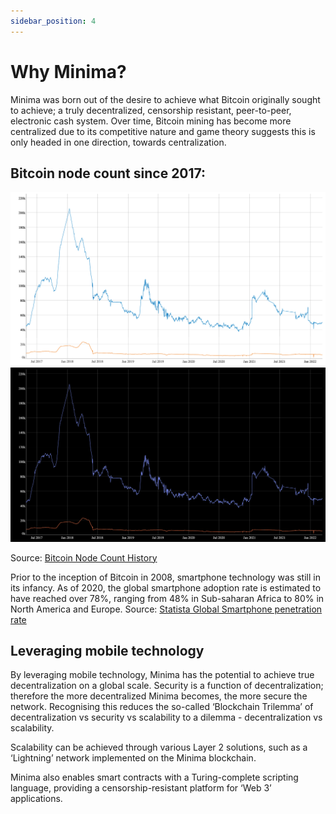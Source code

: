 ```yaml
---
sidebar_position: 4
---
```


# Why Minima?

Minima was born out of the desire to achieve what Bitcoin originally sought to achieve; a truly decentralized, censorship resistant, peer-to-peer, electronic cash system. Over time, Bitcoin mining has become more centralized due to its competitive nature and game theory suggests this is only headed in one direction, towards centralization. 

## Bitcoin node count since 2017:
![Bitcoin node count since 2017](/img/about/Bitcoin_Node_count_LM.png#gh-light-mode-only)![Bitcoin node count since 2017](/img/about/Bitcoin_Node_count_DM.png#gh-dark-mode-only)

Source: [Bitcoin Node Count History](https://luke.dashjr.org/programs/bitcoin/files/charts/historical.html) 

Prior to the inception of Bitcoin in 2008, smartphone technology was still in its infancy. As of 2020, the global smartphone adoption rate is estimated to have reached over 78%, ranging from 48% in Sub-saharan Africa to 80% in North America and Europe. 
Source: [Statista Global Smartphone penetration rate](https://www.statista.com/statistics/203734/global-smartphone-penetration-per-capita-since-2005/) 


## Leveraging mobile technology
By leveraging mobile technology, Minima has the potential to achieve true decentralization on a global scale. Security is a function of decentralization; therefore the more decentralized Minima becomes, the more secure the network. 
Recognising this reduces the so-called ‘Blockchain Trilemma’ of decentralization vs security vs scalability to a dilemma - decentralization  vs scalability.

Scalability can be achieved through various Layer 2 solutions, such as a ‘Lightning’ network implemented on the Minima blockchain. 

Minima also enables smart contracts with a Turing-complete scripting language, providing a censorship-resistant platform for ‘Web 3’ applications.